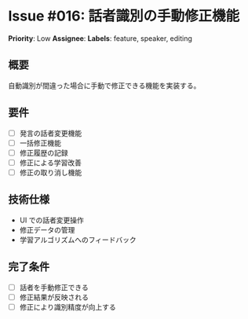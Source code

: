 # Issue #016: 話者識別の手動修正機能
**Priority**: Low
**Assignee**: 
**Labels**: feature, speaker, editing

## 概要
自動識別が間違った場合に手動で修正できる機能を実装する。

## 要件
- [ ] 発言の話者変更機能
- [ ] 一括修正機能
- [ ] 修正履歴の記録
- [ ] 修正による学習改善
- [ ] 修正の取り消し機能

## 技術仕様
- UI での話者変更操作
- 修正データの管理
- 学習アルゴリズムへのフィードバック

## 完了条件
- [ ] 話者を手動修正できる
- [ ] 修正結果が反映される
- [ ] 修正により識別精度が向上する